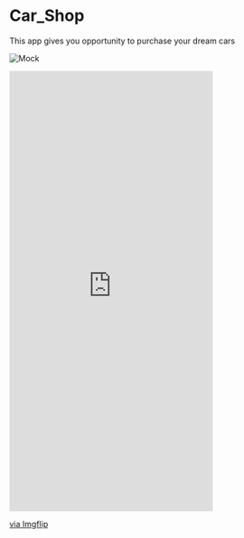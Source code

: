 # Car_Shop

This app gives you opportunity to purchase your dream cars 


![Mock](https://user-images.githubusercontent.com/72808071/128031510-2a7a0a2c-cf02-4fdc-a2bd-4b3c16d3d705.jpg)

<div style="width:360px;max-width:100%;"><div style="height:0;padding-bottom:216.39%;position:relative;"><iframe width="360" height="779" style="position:absolute;top:0;left:0;width:100%;height:100%;" frameBorder="0" src="https://imgflip.com/embed/5igm3d"></iframe></div><p><a href="https://imgflip.com/gif/5igm3d">via Imgflip</a></p></div>
